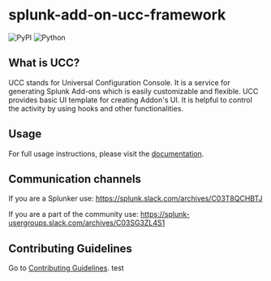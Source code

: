# splunk-add-on-ucc-framework

![PyPI](https://img.shields.io/pypi/v/splunk-add-on-ucc-framework)
![Python](https://img.shields.io/pypi/pyversions/splunk-add-on-ucc-framework.svg)

## What is UCC?

UCC stands for  Universal Configuration Console. It is a service for generating Splunk Add-ons which is easily customizable and flexible.
UCC provides basic UI template for creating Addon's UI. It is helpful to control the activity by using hooks and other functionalities.

## Usage

For full usage instructions, please visit the [documentation](https://splunk.github.io/addonfactory-ucc-generator/).

## Communication channels

If you are a Splunker use: https://splunk.slack.com/archives/C03T8QCHBTJ

If you are a part of the community use: https://splunk-usergroups.slack.com/archives/C03SG3ZL4S1

## Contributing Guidelines

Go to [Contributing Guidelines](https://splunk.github.io/addonfactory-ucc-generator/contributing/).
test
